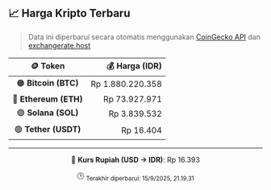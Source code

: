 

<!-- HARGA_KRIPTO -->
## 📈 Harga Kripto Terbaru

> Data ini diperbarui secara otomatis menggunakan [CoinGecko API](https://www.coingecko.com/) dan [exchangerate.host](https://exchangerate.host/)

<div align="center">

| 🪙 Token | 💰 Harga (IDR) |
|:------:|---------------:|
| 🟠 **Bitcoin (BTC)**   | Rp 1.880.220.358 |
| 🔵 **Ethereum (ETH)**  | Rp 73.927.971 |
| 🟣 **Solana (SOL)**    | Rp 3.839.532 |
| 🟢 **Tether (USDT)**   | Rp 16.404 |

---

💱 **Kurs Rupiah (USD → IDR)**: Rp 16.393

🕒 <sub>Terakhir diperbarui: 15/9/2025, 21.19.31</sub>

</div>
<!-- /HARGA_KRIPTO -->